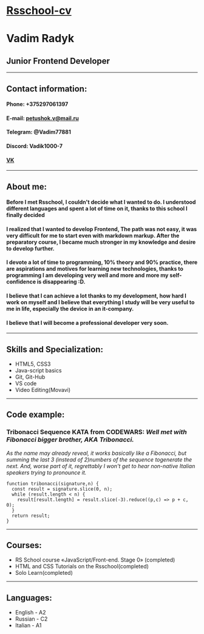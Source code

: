 
# [Rsschool-cv](https://app.rs.school/course/schedule?course=js-fe-2023Q1)


# Vadim Radyk

## Junior Frontend Developer
***
## Contact information:
#### Phone: +375297061397
#### E-mail: petushok.v@mail.ru
#### Telegram: @Vadim77881
#### Discord: Vadik1000-7
#### [VK](https://vk.com/salem_cat1998?ysclid=lev1jwechj721171285)
***
## About me:

#### Before I met Rsschool, I couldn't decide what I wanted to do. I understood different languages and spent a lot of time on it, thanks to this school I finally decided

#### I realized that I wanted to develop Frontend, The path was not easy, it was very difficult for me to start even with markdown markup. After the preparatory course, I became much stronger in my knowledge and desire to develop further.

#### I devote a lot of time to programming, 10% theory and 90% practice, there are aspirations and motives for learning new technologies, thanks to programming I am developing very well and more and more my self-confidence is disappearing :D.

#### I believe that I can achieve a lot thanks to my development, how hard I work on myself and I believe that everything I study will be very useful to me in life, especially the device in an it-company.

#### I believe that I will become a professional developer very soon.
***
## Skills and Specialization:
* HTML5, CSS3
* Java-script basics
* Git, Git-Hub
* VS code
* Video Editing(Movavi)
***
## Code example:

### **Tribonacci Sequence KATA from CODEWARS**: *Well met with Fibonacci bigger brother, AKA Tribonacci.*
*As the name may already reveal, it works basically like a Fibonacci, but summing the last 3 (instead of 2)numbers of the sequence*
*togenerate the next. And, worse part of it, regrettably I won't get to hear non-native Italian speakers trying to pronounce it.*
```
function tribonacci(signature,n) {
  const result = signature.slice(0, n);
  while (result.length < n) {
    result[result.length] = result.slice(-3).reduce((p,c) => p + c, 0);
  }
  return result;
}
```
***
## Courses:
* RS School course «JavaScript/Front-end. Stage 0» (completed)
* HTML and CSS Tutorials on the Rsschool(completed)
* Solo Learn(completed)
***

## Languages:
* English - A2
* Russian - С2
* Italian - A1

